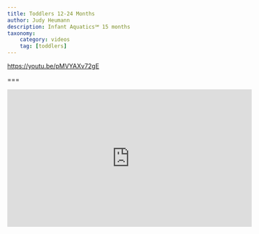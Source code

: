 ```yaml
---
title: Toddlers 12-24 Months
author: Judy Heumann
description: Infant Aquatics℠ 15 months
taxonomy:
    category: videos
    tag: [toddlers]
---
```


https://youtu.be/pMVYAXv72gE

===

<iframe width="560" height="315" src="https://www.youtube.com/embed/pMVYAXv72gE" frameborder="0" allowfullscreen></iframe>

